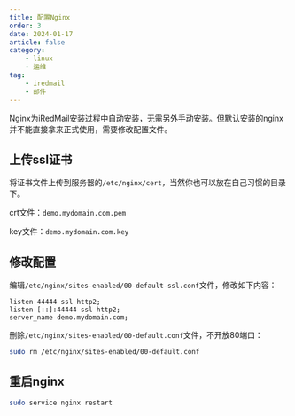 ```yaml
---
title: 配置Nginx
order: 3
date: 2024-01-17
article: false
category:
    - linux
    - 运维
tag:
    - iredmail
    - 邮件
---
```

Nginx为iRedMail安装过程中自动安装，无需另外手动安装。但默认安装的nginx并不能直接拿来正式使用，需要修改配置文件。

## 上传ssl证书

将证书文件上传到服务器的`/etc/nginx/cert`，当然你也可以放在自己习惯的目录下。

crt文件：`demo.mydomain.com.pem`

key文件：`demo.mydomain.com.key`

## 修改配置

编辑`/etc/nginx/sites-enabled/00-default-ssl.conf`文件，修改如下内容：

```nginx
listen 44444 ssl http2;
listen [::]:44444 ssl http2;
server_name demo.mydomain.com;
```

删除`/etc/nginx/sites-enabled/00-default.conf`文件，不开放80端口：

```bash
sudo rm /etc/nginx/sites-enabled/00-default.conf
```

## 重启nginx

```bash
sudo service nginx restart
```
